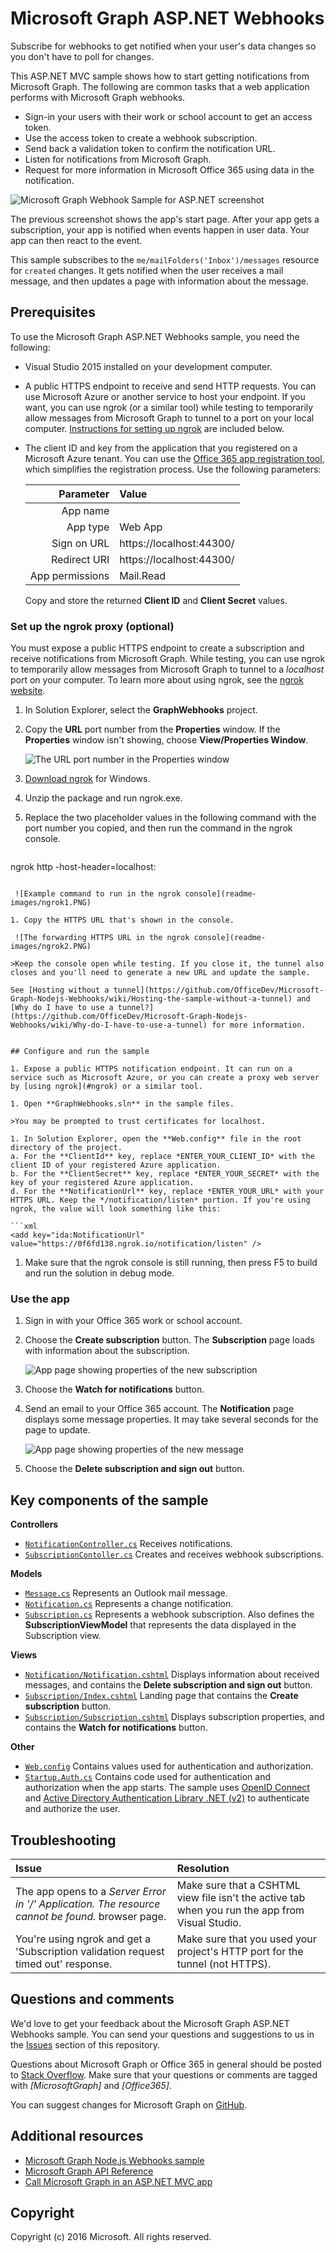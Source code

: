 # Microsoft Graph ASP.NET Webhooks

Subscribe for webhooks to get notified when your user's data changes so you don't have to poll for changes.

This ASP.NET MVC sample shows how to start getting notifications from Microsoft Graph. The following are common tasks that a web application performs with Microsoft Graph webhooks.

* Sign-in your users with their work or school account to get an access token.
* Use the access token to create a webhook subscription.
* Send back a validation token to confirm the notification URL.
* Listen for notifications from Microsoft Graph.
* Request for more information in Microsoft Office 365 using data in the notification.
  
![Microsoft Graph Webhook Sample for ASP.NET screenshot](/readme-images/Page1.PNG)

The previous screenshot shows the app's start page. After your app gets a subscription, your app is notified when events happen in user data. Your app can then react to the event.

This sample subscribes to the `me/mailFolders('Inbox')/messages` resource for `created` changes. It gets notified when the user receives a mail message, and then updates a page with information about the message. 

## Prerequisites

To use the Microsoft Graph ASP.NET Webhooks sample, you need the following:

* Visual Studio 2015 installed on your development computer. 

* A public HTTPS endpoint to receive and send HTTP requests. You can use Microsoft Azure or another service to host your endpoint. If you want, you can use ngrok (or a similar tool) while testing to temporarily allow messages from Microsoft Graph to tunnel to a port on your local computer. [Instructions for setting up ngrok](#ngrok) are included below.

* The client ID and key from the application that you registered on a Microsoft Azure tenant. You can use the [Office 365 app registration tool](http://dev.office.com/app-registration), which simplifies the registration process. Use the following parameters:

   |       Parameter | Value                    |
   |----------------:|:-------------------------|
   |        App name | <any>                    |
   |        App type | Web App                  |
   |     Sign on URL | https://localhost:44300/ |
   |    Redirect URI | https://localhost:44300/ |
   | App permissions | Mail.Read                |
  
   Copy and store the returned **Client ID** and **Client Secret** values.


<a name="ngrok"></a>
### Set up the ngrok proxy (optional)

You must expose a public HTTPS endpoint to create a subscription and receive notifications from Microsoft Graph. While testing, you can use ngrok to temporarily allow messages from Microsoft Graph to tunnel to a *localhost* port on your computer. To learn more about using ngrok, see the [ngrok website](https://ngrok.com/).  

1. In Solution Explorer, select the **GraphWebhooks** project.

1. Copy the **URL** port number from the **Properties** window.  If the **Properties** window isn't showing, choose **View/Properties Window**. 

	![The URL port number in the Properties window](readme-images/PortNumber.png)

1. [Download ngrok](https://ngrok.com/download) for Windows.  

1. Unzip the package and run ngrok.exe.

1. Replace the two *<port-number>* placeholder values in the following command with the port number you copied, and then run the command in the ngrok console.

   ```
ngrok http <port-number> -host-header=localhost:<port-number>
   ```

	![Example command to run in the ngrok console](readme-images/ngrok1.PNG)

1. Copy the HTTPS URL that's shown in the console. 

	![The forwarding HTTPS URL in the ngrok console](readme-images/ngrok2.PNG)

   >Keep the console open while testing. If you close it, the tunnel also closes and you'll need to generate a new URL and update the sample.

See [Hosting without a tunnel](https://github.com/OfficeDev/Microsoft-Graph-Nodejs-Webhooks/wiki/Hosting-the-sample-without-a-tunnel) and [Why do I have to use a tunnel?](https://github.com/OfficeDev/Microsoft-Graph-Nodejs-Webhooks/wiki/Why-do-I-have-to-use-a-tunnel) for more information.


## Configure and run the sample

1. Expose a public HTTPS notification endpoint. It can run on a service such as Microsoft Azure, or you can create a proxy web server by [using ngrok](#ngrok) or a similar tool.

1. Open **GraphWebhooks.sln** in the sample files. 

   >You may be prompted to trust certificates for localhost.

1. In Solution Explorer, open the **Web.config** file in the root directory of the project.  
   a. For the **ClientId** key, replace *ENTER_YOUR_CLIENT_ID* with the client ID of your registered Azure application.  
   b. For the **ClientSecret** key, replace *ENTER_YOUR_SECRET* with the key of your registered Azure application.  
   d. For the **NotificationUrl** key, replace *ENTER_YOUR_URL* with your HTTPS URL. Keep the */notification/listen* portion. If you're using ngrok, the value will look something like this:

   ```xml
<add key="ida:NotificationUrl" value="https://0f6fd138.ngrok.io/notification/listen" />
   ```

1. Make sure that the ngrok console is still running, then press F5 to build and run the solution in debug mode. 


### Use the app
 
1. Sign in with your Office 365 work or school account. 

1. Choose the **Create subscription** button. The **Subscription** page loads with information about the subscription.

	![App page showing properties of the new subscription](readme-images/Page2.PNG)
	
1. Choose the **Watch for notifications** button.

1. Send an email to your Office 365 account. The **Notification** page displays some message properties. It may take several seconds for the page to update.
   
	![App page showing properties of the new message](readme-images/Page3.PNG)

1. Choose the **Delete subscription and sign out** button. 


## Key components of the sample

**Controllers**  
- [```NotificationController.cs```](https://github.com/OfficeDev/Microsoft-Graph-ASPNET-Webhooks/blob/master/GraphWebhooks/Controllers/NotificationController.cs) Receives notifications.  
- [```SubscriptionContoller.cs```](https://github.com/OfficeDev/Microsoft-Graph-ASPNET-Webhooks/blob/master/GraphWebhooks/Controllers/SubscriptionController.cs) Creates and receives webhook subscriptions.
 
**Models**  
- [```Message.cs```](https://github.com/OfficeDev/Microsoft-Graph-ASPNET-Webhooks/blob/master/GraphWebhooks/Models/Message.cs) Represents an Outlook mail message. 
- [```Notification.cs```](https://github.com/OfficeDev/Microsoft-Graph-ASPNET-Webhooks/blob/master/GraphWebhooks/Models/Notification.cs) Represents a change notification. 
- [```Subscription.cs```](https://github.com/OfficeDev/Microsoft-Graph-ASPNET-Webhooks/blob/master/GraphWebhooks/Models/Subscription.cs) Represents a webhook subscription. Also defines the **SubscriptionViewModel** that represents the data displayed in the Subscription view. 

**Views**  
- [```Notification/Notification.cshtml```](https://github.com/OfficeDev/Microsoft-Graph-ASPNET-Webhooks/blob/master/GraphWebhooks/Views/Notification/Notification.cshtml) Displays information about received messages, and contains the **Delete subscription and sign out** button. 
- [```Subscription/Index.cshtml```](https://github.com/OfficeDev/Microsoft-Graph-ASPNET-Webhooks/blob/master/GraphWebhooks/Views/Subscription/Index.cshtml) Landing page that contains the **Create subscription** button. 
- [```Subscription/Subscription.cshtml```](https://github.com/OfficeDev/Microsoft-Graph-ASPNET-Webhooks/blob/master/GraphWebhooks/Views/Subscription/Subscription.cshtml) Displays subscription properties, and contains the **Watch for notifications** button. 

**Other**  
- [```Web.config```](https://github.com/OfficeDev/Microsoft-Graph-ASPNET-Webhooks/blob/master/GraphWebhooks/Web.config) Contains values used for authentication and authorization. 
- [```Startup.Auth.cs```](https://github.com/OfficeDev/Microsoft-Graph-ASPNET-Webhooks/blob/master/GraphWebhooks/App_Start/Startup.Auth.cs) Contains code used for authentication and authorization when the app starts. The sample uses [OpenID Connect](https://msdn.microsoft.com/en-us/library/azure/dn645541.aspx) and [Active Directory Authentication Library .NET (v2)](http://go.microsoft.com/fwlink?LinkId=258232) to authenticate and authorize the user.


## Troubleshooting

| Issue | Resolution |
|:------|:------|
| The app opens to a *Server Error in '/' Application. The resource cannot be found.* browser page. | Make sure that a CSHTML view file isn't the active tab when you run the app from Visual Studio. |
| You're using ngrok and get a 'Subscription validation request timed out' response. | Make sure that you used your project's HTTP port for the tunnel (not HTTPS). |


## Questions and comments

We'd love to get your feedback about the Microsoft Graph ASP.NET Webhooks sample. You can send your questions and suggestions to us in the [Issues](https://github.com/OfficeDev/Microsoft-Graph-ASPNET-Webhooks/issues) section of this repository.

Questions about Microsoft Graph or Office 365 in general should be posted to [Stack Overflow](http://stackoverflow.com/questions/tagged/MicrosoftGraph+Office365). Make sure that your questions or comments are tagged with *[MicrosoftGraph]* and *[Office365]*.

You can suggest changes for Microsoft Graph on [GitHub](https://github.com/OfficeDev/microsoft-graph-docs).
  

## Additional resources

* [Microsoft Graph Node.js Webhooks sample](https://github.com/OfficeDev/Microsoft-Graph-Nodejs-Webhooks)
* [Microsoft Graph API Reference](http://graph.microsoft.io/docs/api-reference/v1.0)
* [Call Microsoft Graph in an ASP.NET MVC app](https://graph.microsoft.io/en-us/docs/platform/aspnetmvc)

## Copyright
Copyright (c) 2016 Microsoft. All rights reserved.

